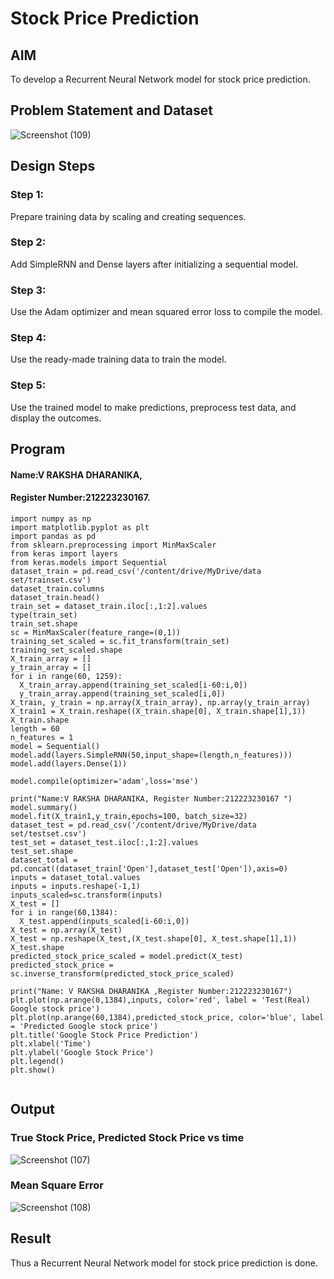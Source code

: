 # Stock Price Prediction

## AIM

To develop a Recurrent Neural Network model for stock price prediction.

## Problem Statement and Dataset
![Screenshot (109)](https://github.com/rakshadharanika/rnn-stock-price-prediction/assets/149348380/e32255d7-e88b-4a48-a730-9736595ba7eb)

## Design Steps

### Step 1:
Prepare training data by scaling and creating sequences.

### Step 2:
Add SimpleRNN and Dense layers after initializing a sequential model.

### Step 3:
Use the Adam optimizer and mean squared error loss to compile the model.

### Step 4:
Use the ready-made training data to train the model.

### Step 5:
Use the trained model to make predictions, preprocess test data, and display the outcomes.

## Program
#### Name:V RAKSHA DHARANIKA,
#### Register Number:212223230167.

```
import numpy as np
import matplotlib.pyplot as plt
import pandas as pd
from sklearn.preprocessing import MinMaxScaler
from keras import layers
from keras.models import Sequential
dataset_train = pd.read_csv('/content/drive/MyDrive/data set/trainset.csv')
dataset_train.columns
dataset_train.head()
train_set = dataset_train.iloc[:,1:2].values
type(train_set)
train_set.shape
sc = MinMaxScaler(feature_range=(0,1))
training_set_scaled = sc.fit_transform(train_set)     
training_set_scaled.shape
X_train_array = []
y_train_array = []
for i in range(60, 1259):
  X_train_array.append(training_set_scaled[i-60:i,0])
  y_train_array.append(training_set_scaled[i,0])
X_train, y_train = np.array(X_train_array), np.array(y_train_array)
X_train1 = X_train.reshape((X_train.shape[0], X_train.shape[1],1))
X_train.shape
length = 60
n_features = 1
model = Sequential()
model.add(layers.SimpleRNN(50,input_shape=(length,n_features)))
model.add(layers.Dense(1))

model.compile(optimizer='adam',loss='mse')

print("Name:V RAKSHA DHARANIKA, Register Number:212223230167 ")
model.summary()
model.fit(X_train1,y_train,epochs=100, batch_size=32)
dataset_test = pd.read_csv('/content/drive/MyDrive/data set/testset.csv')
test_set = dataset_test.iloc[:,1:2].values
test_set.shape
dataset_total = pd.concat((dataset_train['Open'],dataset_test['Open']),axis=0)
inputs = dataset_total.values
inputs = inputs.reshape(-1,1)
inputs_scaled=sc.transform(inputs)
X_test = []
for i in range(60,1384):
  X_test.append(inputs_scaled[i-60:i,0])
X_test = np.array(X_test)
X_test = np.reshape(X_test,(X_test.shape[0], X_test.shape[1],1))
X_test.shape
predicted_stock_price_scaled = model.predict(X_test)
predicted_stock_price = sc.inverse_transform(predicted_stock_price_scaled)

print("Name: V RAKSHA DHARANIKA ,Register Number:212223230167")
plt.plot(np.arange(0,1384),inputs, color='red', label = 'Test(Real) Google stock price')
plt.plot(np.arange(60,1384),predicted_stock_price, color='blue', label = 'Predicted Google stock price')
plt.title('Google Stock Price Prediction')
plt.xlabel('Time')
plt.ylabel('Google Stock Price')
plt.legend()
plt.show()
     
```
## Output

### True Stock Price, Predicted Stock Price vs time

![Screenshot (107)](https://github.com/rakshadharanika/rnn-stock-price-prediction/assets/149348380/449f513e-74a4-4f98-bd44-8754ebec3a52)

### Mean Square Error

![Screenshot (108)](https://github.com/rakshadharanika/rnn-stock-price-prediction/assets/149348380/2e1c87ce-ae3b-4284-a05d-5e126e3070c3)


## Result
Thus a Recurrent Neural Network model for stock price prediction is done.
